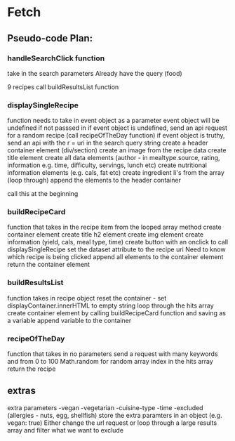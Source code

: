 # Fetch

## Pseudo-code Plan:

### handleSearchClick function

take in the search parameters
Already have the query (food)

9 recipes
call buildResultsList function

### displaySingleRecipe

function needs to take in event object as a parameter
event object will be undefined if not passsed in
if event object is undefined, send an api request for a random recipe (call recipeOfTheDay function)
if event object is truthy, send an api with the r = uri in the search query string
create a header container element (div/section)
create an image from the recipe data
create title element
create all data elements (author - in mealtype.source, rating, information e.g. time, difficulty, servings, lunch etc)
create nutritional information elements (e.g. cals, fat etc)
create ingredient li's from the array (loop through)
append the elements to the header container

call this at the beginning

### buildRecipeCard

function that takes in the recipe item from the looped array method
create container element
create title h2 element
create img element
create information (yield, cals, meal type, time)
create button with an onclick to call displaySingleRecipe
set the dataset attribute to the recipe uri
Need to know which recipe is being clicked
append all elements to the container element
return the container element

### buildResultsList

function takes in recipe object
reset the container - set displayContainer.innerHTML to empty string
loop through the hits array
create container element by calling buildRecipeCard function and saving as a variable
append variable to the container

### recipeOfTheDay

function that takes in no parameters
send a request with many keywords and from 0 to 100
Math.random for random array index in the hits array
return the recipe

## extras

extra parameters
-vegan
-vegetarian
-cuisine-type
-time
-excluded (allergies - nuts, egg, shellfish)
store the extra paramters in an object (e.g. vegan: true)
Either change the url request or loop through a large results array and filter what we want to exclude
